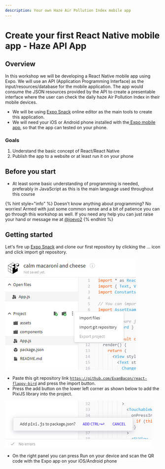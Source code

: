 ```yaml
---
description: Your own Haze Air Pollution Index mobile app
---
```


# Create your first React Native mobile app - Haze API App

## Overview

In this workshop we will be developing a React Native mobile app using Expo. We will use an API \(Application Programming Interface\) as the input/resources/database for the mobile application. The app would consume the JSON resources provided by the API to create a presentable interface where the user can check the daily haze Air Pollution Index in their mobile devices.

* We will be using [Expo Snack](http://snack.expo.io) online editor as the main tools to create this application.
* We will need your iOS or Android phone installed with the[ Expo mobile app](https://expo.io/tools#client), so that the app can tested on your phone.

### Goals 

1. Understand the basic concept of React/React Native
2. Publish the app to a website or at least run it on your phone 

## Before you start

* At least some basic understanding of programming is needed, preferably in JavaScript as this is the main language used throughout this course

{% hint style="info" %}
Doesn't know anything about programming? No worries! Armed with just some common sense and a bit of patience you can go through this workshop as well. If you need any help you can just raise your hand or message me at [@joevo2](https://twitter.com/joevo2)
{% endhint %}

## Getting started

Let's fire up [Expo Snack](http://snack.expo.io) and clone our first repository by clicking the ... icon and click import git repository.

![](../.gitbook/assets/import-git-repo.PNG)

* Paste this git repository link [`https://github.com/EvanBacon/react-flappy-bird`](https://github.com/EvanBacon/react-flappy-bird) and press the import button.
* Press the add button on the lower left corner as shown below to add the PixiJS library into the project.

![](../.gitbook/assets/add-pixi-to-package.PNG)

* On the right panel you can press Run on your device and scan the QR code with the Expo app on your iOS/Android phone

